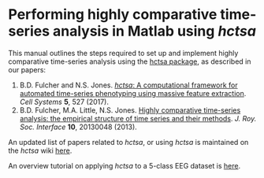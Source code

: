 # Performing highly comparative time-series analysis in Matlab using _hctsa_

This manual outlines the steps required to set up and implement highly comparative time-series analysis using the [hctsa package](https://github.com/benfulcher/hctsa), as described in our papers:

1. B.D. Fulcher and N.S. Jones. [_hctsa_: A computational framework for automated time-series phenotyping using massive feature extraction](http://www.cell.com/cell-systems/fulltext/S2405-4712%2817%2930438-6). _Cell Systems_ **5**, 527 \(2017\).
2. B.D. Fulcher, M.A. Little, N.S. Jones. [Highly comparative time-series analysis: the empirical structure of time series and their methods](http://rsif.royalsocietypublishing.org/content/10/83/20130048.full). _J. Roy. Soc. Interface_ **10**, 20130048 \(2013\).

An updated list of papers related to _hctsa_, or using _hctsa_ is maintained on the _hctsa_ wiki [here](https://github.com/benfulcher/hctsa/wiki/Publications-using-hctsa).

An overview tutorial on applying _hctsa_ to a 5-class EEG dataset is [here](https://github.com/benfulcher/hctsaTutorial_BonnEEG).
